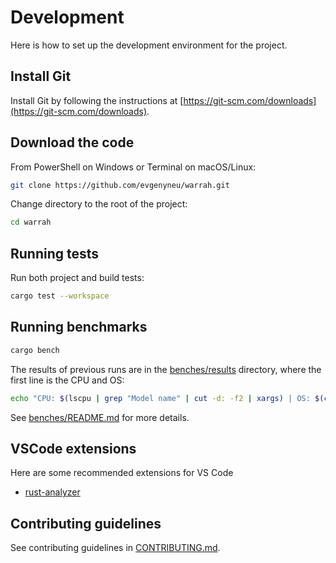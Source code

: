 # Development

Here is how to set up the development environment for the project.

## Install Git

Install Git by following the instructions at [https://git-scm.com/downloads](https://git-scm.com/downloads).

## Download the code

From PowerShell on Windows or Terminal on macOS/Linux:

```bash
git clone https://github.com/evgenyneu/warrah.git
```

Change directory to the root of the project:

```bash
cd warrah
```

## Running tests

Run both project and build tests:

```bash
cargo test --workspace
```

## Running benchmarks

```bash
cargo bench
```

The results of previous runs are in the [benches/results](../benches/results) directory, where the first line is the CPU and OS:

```sh
echo "CPU: $(lscpu | grep "Model name" | cut -d: -f2 | xargs) | OS: $(cat /etc/os-release | grep PRETTY_NAME | cut -d'"' -f2)"
```

See [benches/README.md](../benches/README.md) for more details.

## VSCode extensions

Here are some recommended extensions for VS Code

* [rust-analyzer](https://marketplace.visualstudio.com/items?itemName=rust-lang.rust-analyzer)


## Contributing guidelines

See contributing guidelines in [CONTRIBUTING.md](../CONTRIBUTING.md).
